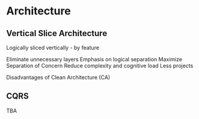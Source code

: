 # Architecture

## Vertical Slice Architecture

Logically sliced vertically - by feature

Eliminate unnecessary layers
Emphasis on logical separation
Maximize Separation of Concern
Reduce complexity and cognitive load
Less projects

Disadvantages of Clean Architecture (CA)

## CQRS

TBA